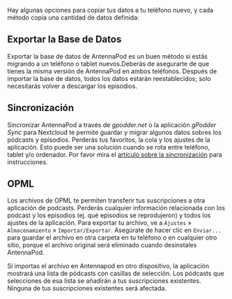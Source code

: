 Hay algunas opciones para copiar tus datos a tu teléfono nuevo, y cada método
copia una cantidad de datos definida:

## Exportar la Base de Datos

Exportar la base de datos de AntennaPod es un buen método si estás migrando a un
teléfono o tablet nuevos.Deberás de asegurarte de que tienes la misma versión de
AntennaPod en ambos teléfonos. Después de importar la base de datos, todos los
datos estarán reestablecidos; solo necesitarás volver a descargar los episodios.

## Sincronización

Sincronizar AntennaPod a través de *gpodder.net* o la aplicación *gPodder Sync*
para Nextcloud te permite guardar y migrar algunos datos sobres los pódcasts y
episodios. Perderás tus favoritos, la cola y los ajustes de la aplicación. Esto
puede ser una solución cuando se rota entre teléfono, tablet y/o ordenador. Por
favor mira el [artículo sobre la sincronización](/documentation/general/synchronization)
para instrucciones.

## OPML

Los archivos de OPML te permiten transferir tus suscripciones a otra aplicación
de podcasts. Perderás cualquier información relacionada con los podcast y los
episodios (ej. qué episodios se reprodujeron) y todos los ajustes de la
aplicación. Para exportar tu archivo, ve a `Ajustes` » `Almacenamiento` »
`Importar/Exportar`. Asegúrate de hacer clic en `Enviar...` para guardar el
archivo en otra carpeta en tu teléfono o en cualquier otro sitio, porque el
archivo original será eliminado cuando desinstales AntennaPod.

Si importas el archivo en Antennapod en otro dispositivo, la aplicación mostrará
una lista de pódcasts con casillas de selección. Los pódcasts que selecciones de
esa lista se añadirán a tus suscripciones existentes. Ninguna de tus
suscripciones existentes será afectada.

